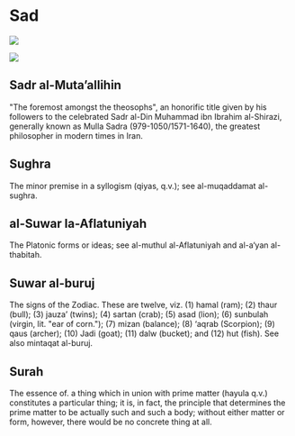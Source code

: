 Sad
===

![](books/0747-dictionary_of_islamic_philosophical_terms/images/image015.gif)

![](books/0747-dictionary_of_islamic_philosophical_terms/images/image016.gif)

Sadr al-Muta’allihin
--------------------

"The foremost amongst the theosophs", an honorific title given by his
followers to the celebrated Sadr al-Din Muhammad ibn Ibrahim al-Shirazi,
generally known as Mulla Sadra (979-1050/1571-1640), the greatest
philosopher in modern times in Iran.

Sughra
------

The minor premise in a syllogism (qiyas, q.v.); see al-muqaddamat
al-sughra.

al-Suwar la-Aflatuniyah
-----------------------

The Platonic forms or ideas; see al-muthul al-Aflatuniyah and al-a‘yan
al-thabitah.

Suwar al-buruj
--------------

The signs of the Zodiac. These are twelve, viz. (1) hamal (ram); (2)
thaur (bull); (3) jauza’ (twins); (4) sartan (crab); (5) asad (lion);
(6) sunbulah (virgin, lit. "ear of corn."); (7) mizan (balance); (8)
‘aqrab (Scorpion); (9) qaus (archer); (10) Jadi (goat); (11) dalw
(bucket); and (12) hut (fish). See also mintaqat al-buruj.

Surah
-----

The essence of. a thing which in union with prime matter (hayula q.v.)
constitutes a particular thing; it is, in fact, the principle that
determines the prime matter to be actually such and such a body; without
either matter or form, however, there would be no concrete thing at all.


